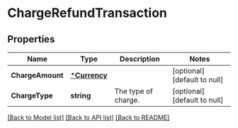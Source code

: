 # ChargeRefundTransaction

## Properties
Name | Type | Description | Notes
------------ | ------------- | ------------- | -------------
**ChargeAmount** | [***Currency**](Currency.md) |  | [optional] [default to null]
**ChargeType** | **string** | The type of charge. | [optional] [default to null]

[[Back to Model list]](../README.md#documentation-for-models) [[Back to API list]](../README.md#documentation-for-api-endpoints) [[Back to README]](../README.md)

